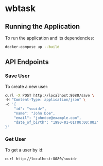 # wbtask

## Running the Application

To run the application and its dependencies:

```bash
docker-compose up --build
```

## API Endpoints
### Save User
To create a new user:
```bash
curl -X POST http://localhost:8080/save \
-H "Content-Type: application/json" \
-d '{
    "id": "<uuid>",
    "name": "John Doe",
    "email": "johndoe@example.com",
    "date_of_birth": "1990-01-01T00:00:00Z"
}'
```

### Get User
To get a user by id:
```bash
curl http://localhost:8080/<uuid>
```
